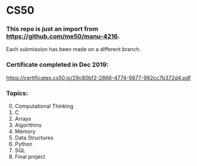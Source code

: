 # CS50

### This repo is just an import from https://github.com/me50/manu-4216.

Each submission has been made on a different branch.

### Certificate completed in Dec 2019:
https://certificates.cs50.io/29c80bf2-2866-4774-9877-982cc7b372d4.pdf

###	Topics:
0.	Computational Thinking
1.	C
2.	Arrays
3.	Algorithms
4.	Memory
5.	Data Structures
6.	Python
7.	SQL
9.	Final project
